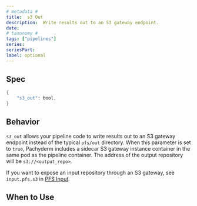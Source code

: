 ```yaml
---
# metadata # 
title:  s3 Out
description:  Write results out to an S3 gateway endpoint.
date: 
# taxonomy #
tags: ["pipelines"]
series:
seriesPart:
label: optional
---
```


## Spec

```s
{
    "s3_out": bool,
}
```

## Behavior 

`s3_out` allows your pipeline code to write results out to an S3 gateway
endpoint instead of the typical `pfs/out` directory. When this parameter
is set to `true`, Pachyderm includes a sidecar S3 gateway instance
container in the same pod as the pipeline container. The address of the
output repository will be `s3://<output_repo>`. 

If you want to expose an input repository through an S3 gateway, see
`input.pfs.s3` in [PFS Input](#pfs-input). 

## When to Use 


